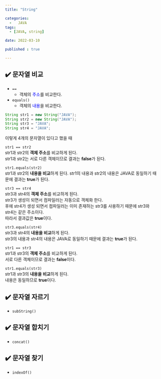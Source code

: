 ```yaml
---
title: "String" 

categories:
  -   JAVA
tags:
  - [JAVA, string]

date: 2022-03-10

published : true

---
```


## ✔️ 문자열 비교
- ```==```
    - 객체의 <span style="color:blue">주소</span>를 비교한다.
- ```equals()```
    - 객체의 <span style="color:blue">내용</span>을 비교한다.

```java
String str1 = new String("JAVA");
String str2 = new String("JAVA");
String str3 = "JAVA";
String str4 = "JAVA";
```

이렇게 4개의 문자열이 있다고 했을 때

```str1 == str2```  
str1과 str2의 **객체 주소**를 비교하게 된다.  
str1과 str2는 서로 다른 객체이므로 결과는 **false**가 된다.


```str1.equals(str2)```  
str1과 str2의 **내용을 비교**하게 된다.
str1의 내용과 str2의 내용은 JAVA로 동일하기 때문에 결과는 **true**가 된다.


```str3 == str4```  
str3과 str4의 **객체 주소**를 비교하게 된다.  
str3가 생성이 되면서 컴파일러는 자동으로 객체화 한다.  
후에 str4가 생성 되면서 컴파일러는 이미 존재하는 str3를 사용하기 때문에 str3와 str4는 같은 주소이다.  
따라서 결과값은 **true**이다.


```str3.equals(str4)```  
str3과 str4의 **내용을 비교**하게 된다.  
str3의 내용과 str4의 내용은 JAVA로 동일하기 때문에 결과는 **true**가 된다.


```str1 == str3```  
str1과 str3의 **객체 주소**를 비교하게 된다.  
서로 다른 객체이므로 결과는 **false**이다.  

```str1.equals(str3)```  
str1과 str3의 **내용을 비교**하게 된다.  
내용은 동일하므로 **true**이다.  


## ✔️ 문자열 자르기
- ```subString()```  


## ✔️ 문자열 합치기
- ```concat()```


## ✔️ 문자열 찾기
- ```indexOf()```